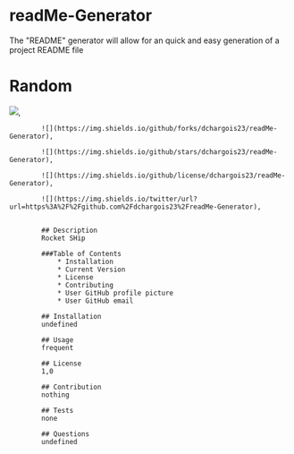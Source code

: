 # readMe-Generator
The "README" generator will allow for an quick and easy generation of a project README file

 # Random 
![](https://img.shields.io/github/issues/dchargois23/readMe-Generator),

            ![](https://img.shields.io/github/forks/dchargois23/readMe-Generator),

            ![](https://img.shields.io/github/stars/dchargois23/readMe-Generator),

            ![](https://img.shields.io/github/license/dchargois23/readMe-Generator),

            ![](https://img.shields.io/twitter/url?url=https%3A%2F%2Fgithub.com%2Fdchargois23%2FreadMe-Generator),


            ## Description
            Rocket SHip

            ###Table of Contents
                * Installation
                * Current Version 
                * License
                * Contributing
                * User GitHub profile picture
                * User GitHub email
            
            ## Installation
            undefined

            ## Usage
            frequent

            ## License
            1,0

            ## Contribution
            nothing

            ## Tests
            none

            ## Questions
            undefined 
